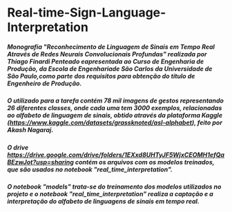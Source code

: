 # Real-time-Sign-Language-Interpretation

##### Monografia "Reconhecimento de Linguagem de Sinais em Tempo Real Através de Redes Neurais Convolucionais Profundas" realizada por Thiago Finardi Penteado eapresentada ao Curso de Engenharia de Produção, da Escola de Engenhariade São Carlos da Universidade de São Paulo,como parte dos requisitos para obtenção do título de Engenheiro de Produção.

##### O utilizado para a tarefa contém 78 mil imagens de gestos representando 26 diferentes classes, onde cada uma tem 3000 exemplos, relacionadas ao alfabeto de linguagem de sinais, obtido através da plataforma Kaggle (https://www.kaggle.com/datasets/grassknoted/asl-alphabet), feito por Akash Nagaraj.

##### O drive https://drive.google.com/drive/folders/1EXxd8UHTyJF5WjxCEOMH1efQaBEzwJot?usp=sharing contém os arquivos com os modelos treinados, que são usados no notebook "real_time_interpretation".

##### O notebook "models" trata-se do treinamento dos modelos utilizados no projeto e o notebook "real_time_interpretation" realiza a captação e a interpretação do alfabeto de linguagens de sinais em tempo real. 
